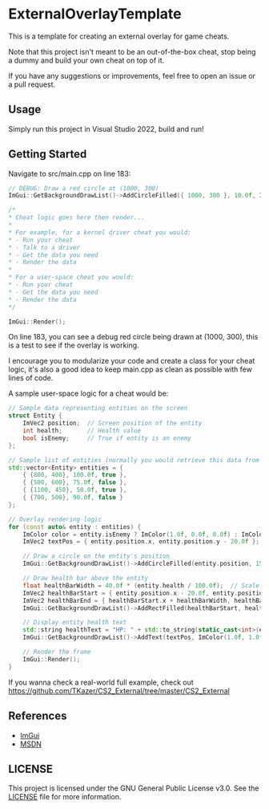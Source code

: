 # ExternalOverlayTemplate

This is a template for creating an external overlay for game cheats.

Note that this project isn't meant to be an out-of-the-box cheat, stop being a dummy and build your own cheat on top of it.

If you have any suggestions or improvements, feel free to open an issue or a pull request.

## Usage

Simply run this project in Visual Studio 2022, build and run!

## Getting Started

Navigate to src/main.cpp on line 183:

```cpp
// DEBUG: Draw a red circle at (1000, 300)
ImGui::GetBackgroundDrawList()->AddCircleFilled({ 1000, 300 }, 10.0f, ImColor(1.0f, 0.0f, 0.0f));

/*
* Cheat logic goes here then render...
*
* For example, for a kernel driver cheat you would:
* - Run your cheat
* - Talk to a driver
* - Get the data you need
* - Render the data
*
* For a user-space cheat you would:
* - Run your cheat
* - Get the data you need
* - Render the data
*/

ImGui::Render();
```

On line 183, you can see a debug red circle being drawn at (1000, 300), this is a test to see if the overlay is working.

I encourage you to modularize your code and create a class for your cheat logic, it's also a good idea to keep main.cpp as clean as possible with few lines of code.

A sample user-space logic for a cheat would be:

```cpp
// Sample data representing entities on the screen
struct Entity {
    ImVec2 position;  // Screen position of the entity
    int health;       // Health value
    bool isEnemy;     // True if entity is an enemy
};

// Sample list of entities (normally you would retrieve this data from a legitimate data source)
std::vector<Entity> entities = {
    { {800, 400}, 100.0f, true },
    { {500, 600}, 75.0f, false },
    { {1100, 450}, 50.0f, true },
    { {700, 500}, 90.0f, false }
};

// Overlay rendering logic
for (const auto& entity : entities) {
    ImColor color = entity.isEnemy ? ImColor(1.0f, 0.0f, 0.0f) : ImColor(0.0f, 1.0f, 0.0f);  // Red for enemies, green for allies
    ImVec2 textPos = { entity.position.x, entity.position.y - 20.0f };  // Position text slightly above the entity

    // Draw a circle on the entity's position
    ImGui::GetBackgroundDrawList()->AddCircleFilled(entity.position, 15.0f, color);

    // Draw health bar above the entity
    float healthBarWidth = 40.0f * (entity.health / 100.0f);  // Scale health bar width by entity's health
    ImVec2 healthBarStart = { entity.position.x - 20.0f, entity.position.y - 30.0f };
    ImVec2 healthBarEnd = { healthBarStart.x + healthBarWidth, healthBarStart.y + 5.0f };
    ImGui::GetBackgroundDrawList()->AddRectFilled(healthBarStart, healthBarEnd, color);

    // Display entity health text
    std::string healthText = "HP: " + std::to_string(static_cast<int>(entity.health));
    ImGui::GetBackgroundDrawList()->AddText(textPos, ImColor(1.0f, 1.0f, 1.0f), healthText.c_str());

    // Render the frame
    ImGui::Render();
}
```

If you wanna check a real-world full example, check out https://github.com/TKazer/CS2_External/tree/master/CS2_External

## References

- [ImGui](https://github.com/ocornut/imgui)
- [MSDN](https://docs.microsoft.com/en-us/cpp/standard-library/)

## LICENSE

This project is licensed under the GNU General Public License v3.0. See the [LICENSE](LICENSE.txt) file for more information.
